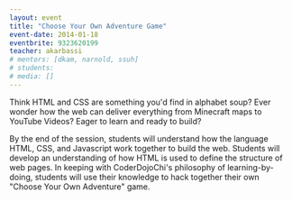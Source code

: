 ```yaml
---
layout: event
title: "Choose Your Own Adventure Game"
event-date: 2014-01-18
eventbrite: 9323620199
teacher: akarbassi
# mentors: [dkam, narnold, ssuh]
# students:
# media: []
---
```


Think HTML and CSS are something you'd find in alphabet soup? Ever wonder how the web can deliver everything from Minecraft maps to YouTube Videos? Eager to learn and ready to build?

By the end of the session, students will understand how the language HTML, CSS, and Javascript work together to build the web. Students will develop an understanding of how HTML is used to define the structure of web pages. In keeping with CoderDojoChi's philosophy of learning-by-doing, students will use their knowledge to hack together their own "Choose Your Own Adventure" game.
